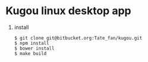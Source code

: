 Kugou linux desktop app
=======================

1. install

    ```
    $ git clone git@bitbucket.org:Tate_fan/kugou.git
    $ npm install
    $ bower install
    $ make build
    ```
